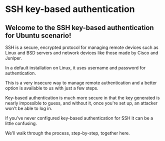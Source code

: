 <h1>SSH key-based authentication</h1>

<h2>Welcome to the SSH key-based authentication for Ubuntu scenario!</h2>

SSH is a secure, encrypted protocol for managing remote devices such as Linux and BSD servers and network devices like those made by Cisco and Juniper.

In a default installation on Linux, it uses username and password for authentication.

This is a very insecure way to manage remote authentication and a better option is available to us with just a few steps.

Key-based authentication is much more secure in that the key generated is nearly impossible to guess, and without it, once you're set up, an attacker won't be able to log in.

If you've never configured key-based authentication for SSH it can be a little confusing.

We'll walk through the process, step-by-step, together here.
